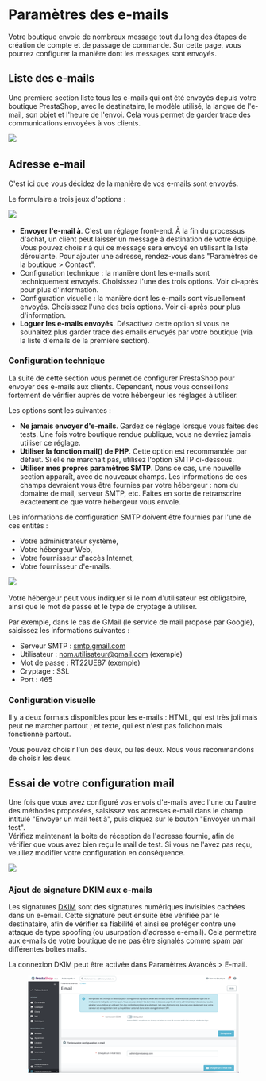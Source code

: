 # Paramètres des e-mails

Votre boutique envoie de nombreux message tout du long des étapes de création de compte et de passage de commande. Sur cette page, vous pourrez configurer la manière dont les messages sont envoyés.

## Liste des e-mails <a href="#parametresdese-mails-listedese-mails" id="parametresdese-mails-listedese-mails"></a>

Une première section liste tous les e-mails qui ont été envoyés depuis votre boutique PrestaShop, avec le destinataire, le modèle utilisé, la langue de l'e-mail, son objet et l'heure de l'envoi. Cela vous permet de garder trace des communications envoyées à vos clients.

![](../../../.gitbook/assets/52298460.png)

## Adresse e-mail <a href="#parametresdese-mails-adressee-mail" id="parametresdese-mails-adressee-mail"></a>

C'est ici que vous décidez de la manière de vos e-mails sont envoyés.

Le formulaire a trois jeux d'options :

![](../../../.gitbook/assets/52298461.png)

* **Envoyer l'e-mail à**. C'est un réglage front-end. À la fin du processus d'achat, un client peut laisser un message à destination de votre équipe. Vous pouvez choisir à qui ce message sera envoyé en utilisant la liste déroulante. Pour ajouter une adresse, rendez-vous dans "Paramètres de la boutique > Contact".
* Configuration technique : la manière dont les e-mails sont techniquement envoyés. Choisissez l'une des trois options. Voir ci-après pour plus d'information.
* Configuration visuelle : la manière dont les e-mails sont visuellement envoyés. Choisissez l'une des trois options. Voir ci-après pour plus d'information.
* **Loguer les e-mails envoyés**. Désactivez cette option si vous ne souhaitez plus garder trace des emails envoyés par votre boutique (via la liste d'emails de la première section).

### Configuration technique <a href="#parametresdese-mails-configurationtechnique" id="parametresdese-mails-configurationtechnique"></a>

La suite de cette section vous permet de configurer PrestaShop pour envoyer des e-mails aux clients. Cependant, nous vous conseillons fortement de vérifier auprès de votre hébergeur les réglages à utiliser.

Les options sont les suivantes :

* **Ne jamais envoyer d'e-mails**. Gardez ce réglage lorsque vous faites des tests. Une fois votre boutique rendue publique, vous ne devriez jamais utiliser ce réglage.
* **Utiliser la fonction mail() de PHP**. Cette option est recommandée par défaut. Si elle ne marchait pas, utilisez l'option SMTP ci-dessous.
* **Utiliser mes propres paramètres SMTP**. Dans ce cas, une nouvelle section apparaît, avec de nouveaux champs. Les informations de ces champs devraient vous être fournies par votre hébergeur : nom du domaine de mail, serveur SMTP, etc. Faites en sorte de retranscrire exactement ce que votre hébergeur vous envoie.

Les informations de configuration SMTP doivent être fournies par l'une de ces entités :

* Votre administrateur système,
* Votre hébergeur Web,
* Votre fournisseur d'accès Internet,
* Votre fournisseur d'e-mails.

![](../../../.gitbook/assets/52298462.png)

Votre hébergeur peut vous indiquer si le nom d'utilisateur est obligatoire, ainsi que le mot de passe et le type de cryptage à utiliser.

Par exemple, dans le cas de GMail (le service de mail proposé par Google), saisissez les informations suivantes :

* Serveur SMTP : [smtp.gmail.com](http://smtp.gmail.com)
* Utilisateur : [nom.utilisateur@gmail.com](mailto:nom.utilisateur@gmail.com) (exemple)
* Mot de passe : RT22UE87 (exemple)
* Cryptage : SSL
* Port : 465

### Configuration visuelle <a href="#parametresdese-mails-configurationvisuelle" id="parametresdese-mails-configurationvisuelle"></a>

Il y a deux formats disponibles pour les e-mails : HTML, qui est très joli mais peut ne marcher partout ; et texte, qui est n'est pas folichon mais fonctionne partout.

Vous pouvez choisir l'un des deux, ou les deux. Nous vous recommandons de choisir les deux.

## Essai de votre configuration mail <a href="#parametresdese-mails-essaidevotreconfigurationmail" id="parametresdese-mails-essaidevotreconfigurationmail"></a>

Une fois que vous avez configuré vos envois d'e-mails avec l'une ou l'autre des méthodes proposées, saisissez vos adresses e-mail dans le champ intitulé "Envoyer un mail test à", puis cliquez sur le bouton "Envoyer un mail test".\
Vérifiez maintenant la boite de réception de l'adresse fournie, afin de vérifier que vous avez bien reçu le mail de test. Si vous ne l'avez pas reçu, veuillez modifier votre configuration en conséquence.

![](../../../.gitbook/assets/52298463.png)

### Ajout de signature DKIM aux e-mails

Les signatures [DKIM](https://fr.wikipedia.org/wiki/DomainKeys\_Identified\_Mail) sont des signatures numériques invisibles cachées dans un e-email. Cette signature peut ensuite être vérifiée par le destinataire, afin de vérifier sa fiabilité et ainsi se protéger contre une attaque de type spoofing (ou usurpation d'adresse e-email). Cela permettra aux e-mails de votre boutique de ne pas être signalés comme spam par différentes boîtes mails.

La connexion DKIM peut être activée dans Paramètres Avancés > E-mail.

<figure><img src="../../../.gitbook/assets/image (32).png" alt=""><figcaption></figcaption></figure>
